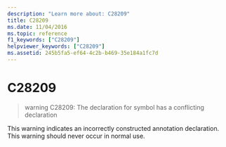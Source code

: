 ```yaml
---
description: "Learn more about: C28209"
title: C28209
ms.date: 11/04/2016
ms.topic: reference
f1_keywords: ["C28209"]
helpviewer_keywords: ["C28209"]
ms.assetid: 245b5fa5-ef64-4c2b-b469-35e184a1fc7d
---
```

# C28209

> warning C28209: The declaration for symbol has a conflicting declaration

This warning indicates an incorrectly constructed annotation declaration. This warning should never occur in normal use.
